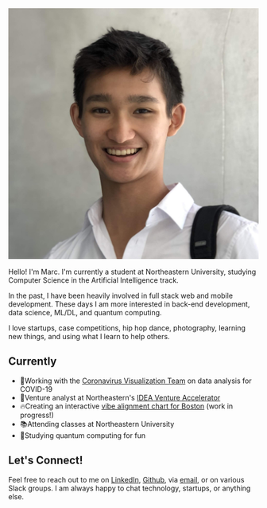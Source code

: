 ---
---

<img id="portrait" src="assets/me.jpg" alt="profile picture">

Hello! I'm Marc. I'm currently a student at Northeastern University, studying Computer Science in the Artificial Intelligence track.

In the past, I have been heavily involved in full stack web and mobile development. These days I am more interested in back-end development, data science, ML/DL, and quantum computing.

I love startups, case competitions, hip hop dance, photography, learning new things, and using what I learn to help others.

## Currently

- 🦠Working with the [Coronavirus Visualization Team](https://scholar.harvard.edu/cvt/about) on data analysis for COVID-19
- 🔎Venture analyst at Northeastern's [IDEA Venture Accelerator](https://www.northeastern.edu/idea/)
- 🔥Creating an interactive [vibe alignment chart for Boston](https://mbacvanski.github.io/vibe-of-boston/) (work in progress!)
- 📚Attending classes at Northeastern University
- 🔬Studying quantum computing for fun

## Let's Connect!

Feel free to reach out to me on [LinkedIn](https://linkedin.com/in/mbacvanski), 
[Github](https://github.com/mbacvanski), via [email](mailto:marc.bacvanski@gmail.com), or on various Slack groups.
I am always happy to chat technology, startups, or anything else.